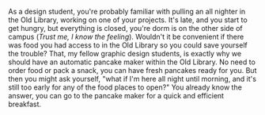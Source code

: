 As a design student, you're probably familiar with pulling an all nighter in the Old Library, working on one of your projects. It's late, and you start to get hungry, but everything is closed, you're dorm is on the other side of campus (_Trust me, I know the feeling_). Wouldn't it be convenient if there was food you had access to in the Old Library so you could save yourself the trouble? That, my fellow graphic design students, is exactly why we should have an automatic pancake maker within the Old Library. No need to order food or pack a snack, you can have fresh pancakes ready for you. But then you might ask yourself, "what if I'm here all night until morning, and it's still too early for any of the food places to open?" You already know the answer, you can go to the pancake maker for a quick and efficient breakfast.